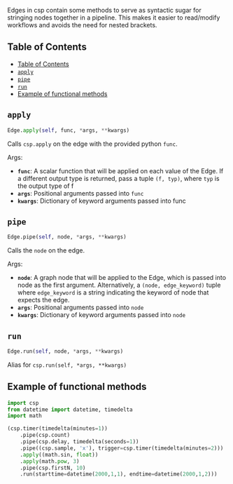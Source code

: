 Edges in csp contain some methods to serve as syntactic sugar for stringing nodes together in a pipeline. This makes it easier to read/modify workflows and avoids the need for nested brackets.

## Table of Contents

- [Table of Contents](#table-of-contents)
- [`apply`](#apply)
- [`pipe`](#pipe)
- [`run`](#run)
- [Example of functional methods](#example-of-functional-methods)

## `apply`

```python
Edge.apply(self, func, *args, **kwargs)
```

Calls `csp.apply` on the edge with the provided python `func`.

Args:

- **`func`**: A scalar function that will be applied on each value of the Edge. If a different output type is returned, pass a tuple `(f, typ)`, where `typ` is the output type of f
- **`args`**: Positional arguments passed into `func`
- **`kwargs`**: Dictionary of keyword arguments passed into func

## `pipe`

```python
Edge.pipe(self, node, *args, **kwargs)
```

Calls the `node` on the edge.

Args:

- **`node`**: A graph node that will be applied to the Edge, which is passed into node as the first argument.
  Alternatively, a `(node, edge_keyword)` tuple where `edge_keyword` is a string indicating the keyword of node that expects the edge.
- **`args`**: Positional arguments passed into `node`
- **`kwargs`**: Dictionary of keyword arguments passed into `node`

## `run`

```python
Edge.run(self, node, *args, **kwargs)
```

Alias for `csp.run(self, *args, **kwargs)`

## Example of functional methods

```python
import csp
from datetime import datetime, timedelta
import math

(csp.timer(timedelta(minutes=1))
    .pipe(csp.count)
    .pipe(csp.delay, timedelta(seconds=1))
    .pipe((csp.sample, 'x'), trigger=csp.timer(timedelta(minutes=2)))
    .apply((math.sin, float))
    .apply(math.pow, 3)
    .pipe(csp.firstN, 10)
    .run(starttime=datetime(2000,1,1), endtime=datetime(2000,1,2)))

```
